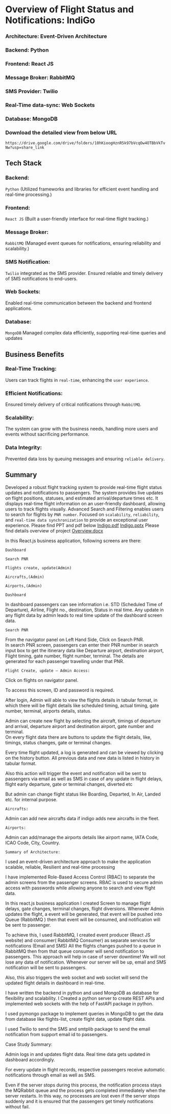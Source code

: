 # Overview of Flight Status and Notifications: IndiGo

### Architecture: Event-Driven Architecture
### Backend: Python
### Frontend: React JS
### Message Broker: RabbitMQ
### SMS Provider: Twilio
### Real-Time data-sync: Web Sockets
### Database: MongoDB

### Download the detailed view from below URL
`https://drive.google.com/drive/folders/10hKioogHznR5k97bVcqOw4OTBbVkTvNw?usp=share_link`



## Tech Stack
### Backend: 
`Python` (Utilized frameworks and libraries for efficient event handling and real-time processing.)
### Frontend: 
`React JS` (Built a user-friendly interface for real-time flight tracking.)
### Message Broker: 
`RabbitMQ` (Managed event queues for notifications, ensuring reliability and scalability.)
### SMS Notification: 
`Twilio` integrated as the SMS provider. Ensured reliable and timely delivery of SMS notifications to end-users.
### Web Sockets: 
Enabled real-time communication between the backend and frontend applications.
### Database: 
`MongoDB` Managed complex data efficiently, supporting real-time queries and updates

## Business Benefits
### Real-Time Tracking: 
Users can track flights in `real-time`, enhancing the `user experience`.

### Efficient Notifications: 
Ensured timely delivery of critical notifications through `RabbitMQ`.

### Scalability: 
The system can grow with the business needs, handling more users and events without sacrificing performance.
### Data Integrity:
Prevented data loss by queuing messages and ensuring `reliable delivery`.

## Summary
Developed a robust flight tracking system to provide real-time flight status updates and notifications to
passengers. The system provides live updates on flight positions, statuses, and estimated arrival/departure times etc. It displays real-time flight information on an user-friendly dashboard, allowing users to track flights visually. 
Advanced Search and Filtering enables users to search for flights by `PNR number`.
Focused on `scalability`, `reliability`, and `real-time data synchronization` to provide an exceptional user experience.
Please find PPT and pdf below
[Indigo.pdf](https://github.com/user-attachments/files/16424469/Indigo.pdf)
[Indigo.pptx](https://github.com/user-attachments/files/16425145/Indigo.pptx)
Please find details overview of project
[Overview.docx](https://github.com/user-attachments/files/16428444/Overview.docx)

In this React.js business application, following screens are there:  

`Dashboard`

`Search PNR`

`Flights create, update(Admin)`  

`Aircrafts,(Admin)`  

`Airports,(Admin)`  

 

`Dashboard`

In dashboard passengers can see information i.e. STD (Scheduled Time of Departure), Airline, Flight no., destination, Status in real time. Any update in any flight data by admin leads to real time update of the dashboard screen data. 

`Search PNR` 

From the navigator panel on Left Hand Side, Click on Search PNR.  
In search PNR screen, passengers can enter their PNR number in search input box to get the itinerary data like Departure airport, destination airport, Flight timing, gate number, flight number, terminal. The details are generated for each passenger travelling under that PNR. 

`Flight Create, update – Admin Access:`  

Click on flights on navigator panel. 

To access this screen, ID and password is required. 

After login, Admin will able to view the flights details in tabular format, in which there will be flight details like scheduled timing,  actual timing, gate number, terminal, airports details, status.  

Admin can create new flight by selecting the aircraft, timings of departure and arrival, departure airport and destination airport, gate number and terminal.  
On every flight data there are buttons to update the flight details, like, timings, status changes, gate or terminal changes.  

Every time flight updated, a log is generated and can be viewed by clicking on the history button. All previous data and new data is listed in history in tabular format.  

Also this action will trigger the event and notification will be sent to passengers via email as well as SMS in case of any update in flight delays, flight early departure, gate or terminal changes, diverted etc 

But admin can change flight status like Boarding, Departed, In Air, Landed etc. for internal purpose.  

`Aircrafts:`  

Admin can add new aircrafts data if indigo adds new aircrafts in the fleet.  

`Airports:`  

Admin can add/manage the airports details like airport name, IATA Code, ICAO Code, City, Country.  

`Summary of Architecture:`   

I used an event-driven architecture approach to make the application scalable, reliable, Resilient and real-time processing   

I have implemented Role-Based Access Control (RBAC) to separate the admin screens from the passenger screens. RBAC is used to secure admin access with passwords while allowing anyone to search and view flight data. 

In this react.js business application I created Screen to manage flight delays, gate changes, terminal changes, flight diversions. Whenever Admin updates the flight, a event will be generated, that event will be pushed into Queue (RabbitMQ ) then that event will be consumed, and notification will be sent to passenger.  

To achieve this, I used RabbitMQ, I created event producer (React JS website) and consumer( RabbitMQ Consumer) as separate services for notifications (Email and SMS) All the flights changes pushed to a queue in RabbitMQ then from that queue consumer will send notification to passengers. This approach will help in case of server downtime! We will not lose any data of notification. Whenever our server will be up, email and SMS notification will be sent to passengers.  

Also, this also triggers the web socket and web socket will send the updated flight details in dashboard in real-time.  

I have written the backend in python and used MongoDB as database for flexibility and scalability. I Created a python server to create REST APIs and implemented web sockets with the help of FastAPI package in python.  

I used pymongo package to implement queries in MongoDB to get the data from database like flights-list, create flight data, update flight data.   

I used Twilio to send the SMS and smtplib package to send the email notification from support email id to passengers.  

Case Study Summary: 

Admin logs in and updates flight data. Real time data gets updated in dashboard accordingly.  

For every update in flight records, respective passengers receive automatic notifications through email as well as SMS. 

 Even if the server stops during this process, the notification process stays the MQRabbit queue and the process gets completed immediately when the server restarts. In this way, no processes are lost even if the server stops suddenly and it is ensured that the passengers get timely notifications without fail. 



